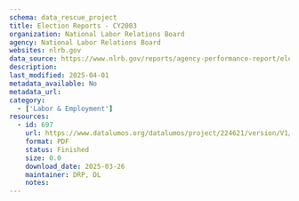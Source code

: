 ```yaml
---
schema: data_rescue_project 
title: Election Reports - CY2003
organization: National Labor Relations Board
agency: National Labor Relations Board
websites: nlrb.gov
data_source: https://www.nlrb.gov/reports/agency-performance-report/election-reports/election-reports-cy-2003
description: 
last_modified: 2025-04-01
metadata_available: No
metadata_url: 
category:
  - ['Labor & Employment'] 
resources:
  - id: 697
    url: https://www.datalumos.org/datalumos/project/224621/version/V1/view
    format: PDF
    status: Finished
    size: 0.0
    download_date: 2025-03-26
    maintainer: DRP, DL
    notes: 
---
```

